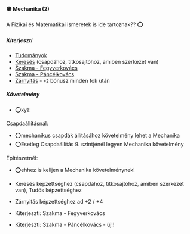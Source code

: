 #### 🟣 Mechanika (2)

A Fizikai és Matematikai ismeretek is ide tartoznak?? ⭕

##### Kiterjeszti
- [Tudományok](../kepzettsegek/tudomanyok.md)
- [Keresés](kereses.md) (csapdához, titkosajtóhoz, amiben szerkezet van)
- [Szakma - Fegyverkovács](../kepzettsegek/szakma.md)
- [Szakma - Páncélkovács](../kepzettsegek/szakma.md)
- [Zárnyitás](../kepzettsegek/zarnyitas.md) - `+2` bónusz minden fok után

##### Követelmény
- ⭕xyz


Csapdaállításnál:
- ⭕mechanikus csapdák állításához követelmény lehet a Mechanika
- ⭕Esetleg Csapdaállítás 9. szintjénél legyen Mechanika követelmény

Építészetnél:
- ⭕ehhez is kelljen a Mechanika követelménynek!



- Keresés képzettséghez (csapdához, titkosajtóhoz, amiben szerkezet van), Tudós képzettséghez
- Zárnyitás képzettséghez ad +2 / +4
- Kiterjeszti: Szakma - Fegyverkovács
- Kiterjeszti: Szakma - Páncélkovács - új!!

